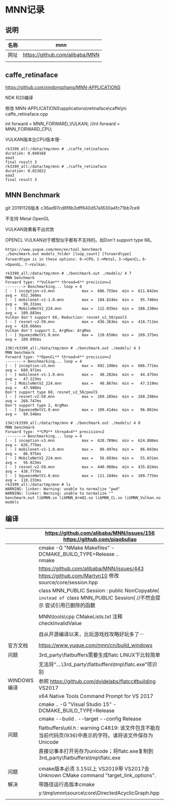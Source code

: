 # MNN记录

## 说明

| 名称 | **mnn**                        |
| ---- | ------------------------------ |
| 网址 | https://github.com/alibaba/MNN |
|      |                                |

## caffe_retinaface

 https://github.com/xindongzhang/MNN-APPLICATIONS

NDK R20编译

修改 MNN-APPLICATIONS\applications\retinaface\caffe\jni caffe_retinaface.cpp

int forward = MNN_FORWARD_VULKAN;
	//int forward = MNN_FORWARD_CPU;

VULKAN版本比CPU版本慢··

```
rk3399_all:/data/tmp/mnn # ./caffe_retinafacev
duration: 0.040168
aaa3
final result 3
rk3399_all:/data/tmp/mnn # ./caffe_retinaface
duration: 0.023822
aaa3
final result 3
```



## MNN Benchmark  

git 20191126版本 c36ad97cd8f8b3dff840d57a1630a4fc71bb7ce9

不支持 Metal  OpenGL

VULKAN效果看不出优势

OPENCL VULKAN对于模型似乎都有不支持的。如Don't support type 68。

```
https://www.yuque.com/mnn/en/tool_benchmark 
./benchmark.out models_folder [loop_count] [forwardtype]
forwardtype is in these options: 0->CPU，1->Metal，3->OpenCL，6->OpenGL，7->Vulkan.
```

```
rk3399_all:/data/tmp/mnn # ./benchmark.out ./models/ 4 7
MNN benchmark
Forward type: **Vulkan** thread=4** precision=2
--------> Benchmarking... loop = 4
[ - ] inception-v3.mnn            max =  686.755ms  min =  611.842ms  avg =  652.360ms
[ - ] mobilenet-v1-1.0.mnn        max =  104.824ms  min =   95.746ms  avg =   99.331ms
[ - ] MobileNetV2_224.mnn         max =  112.035ms  min =  108.230ms  avg =  109.883ms
Vulkan don't support 68, Reduction: resnet_v2_50/pool5
[ - ] resnet-v2-50.mnn            max =  436.363ms  min =  418.711ms  avg =  428.666ms
Vulkan don't support 2, ArgMax: ArgMax
[ - ] SqueezeNetV1.0.mnn          max =  110.650ms  min =  109.375ms  avg =  109.895ms
```



```
130|rk3399_all:/data/tmp/mnn # ./benchmark.out ./models/ 4 3
MNN benchmark
Forward type: **OpenCL** thread=4** precision=2
--------> Benchmarking... loop = 4
[ - ] inception-v3.mnn            max =  692.190ms  min =  686.771ms  avg =  689.971ms
[ - ] mobilenet-v1-1.0.mnn        max =   48.282ms  min =   44.475ms  avg =   47.223ms
[ - ] MobileNetV2_224.mnn         max =   48.867ms  min =   47.519ms  avg =   47.980ms
Don't support type 68, resnet_v2_50/pool5
[ - ] resnet-v2-50.mnn            max =  269.285ms  min =  268.298ms  avg =  268.747ms
Don't support type 2, ArgMax
[ - ] SqueezeNetV1.0.mnn          max =  109.414ms  min =   96.062ms  avg =   99.548ms
```



```
134|rk3399_all:/data/tmp/mnn # ./benchmark.out ./models/ 4 0
MNN benchmark
Forward type: **CPU** thread=4** precision=2
--------> Benchmarking... loop = 4
[ - ] inception-v3.mnn            max =  628.709ms  min =  624.886ms  avg =  626.775ms
[ - ] mobilenet-v1-1.0.mnn        max =   89.497ms  min =   86.043ms  avg =   86.975ms
[ - ] MobileNetV2_224.mnn         max =   56.893ms  min =   55.031ms  avg =   56.023ms
[ - ] resnet-v2-50.mnn            max =  440.988ms  min =  435.824ms  avg =  438.777ms
[ - ] SqueezeNetV1.0.mnn          max =  111.184ms  min =  109.775ms  avg =  110.233ms
rk3399_all:/data/tmp/mnn # ls
WARNING: linker: Warning: unable to normalize "pwd"
WARNING: linker: Warning: unable to normalize ""
benchmark.out libMNN.so libMNN_Arm82.so libMNN_CL.so libMNN_Vulkan.so models
```





## 编译

|             | https://github.com/alibaba/MNN/issues/156  https://github.com/piaobuliao |
| ----------- | ------------------------------------------------------------ |
|             | cmake -G "NMake Makefiles" -DCMAKE_BUILD_TYPE=Release ..<br/>nmake |
|             | https://github.com/alibaba/MNN/issues/443  https://github.com/Martyn10 修改 source/core/session.hpp |
|             | class MNN_PUBLIC Session : public NonCopyable{`  instead of  `class MNN_PUBLIC Session{  //不然会提示 尝试引用已删除的函数 |
|             |                                                              |
|             | MNN\tools\cpp CMakeLists.txt 注释 checkInvalidValue          |
|             |                                                              |
|             | 自从开源编译以来，比玩游戏找攻略好玩多了···                  |
|             |                                                              |
| 官方文档    | https://www.yuque.com/mnn/cn/build_windows                   |
| 问题        | 3rd_party\flatbuffers需要生成flatc LINUX下比较简单           |
|             | 无法将“..\..\3rd_party\flatbuffers\tmp\flatc.exe”项识别      |
| WINDOWS编译 | 参照 https://github.com/dvidelabs/flatcc#building VS2017     |
|             | x64 Native Tools Command Prompt for VS 2017                  |
|             | cmake .. -G "Visual Studio 15" -DCMAKE_BUILD_TYPE=Release    |
|             | cmake --build . --target --config Release                    |
| 问题        | flatbuffers\util.h : warning C4819: 该文件包含不能在当前代码页(936)中表示的字符。请将该文件保存为 Unicode |
|             | 直接记事本打开另存为unicode；将flatc.exe复制到3rd_party\flatbuffers\tmp\flatc.exe |
|             |                                                              |
| 问题        | cmake版本必须 3.15以上 VS2019带 VS2017会Unknown CMake command "target_link_options". |
| 解决        | 带路径运行高版本cmake                                        |
|             | y:\tmp\mnn\source\core\DirectedAcyclicGraph.hpp              |
|             |                                                              |



